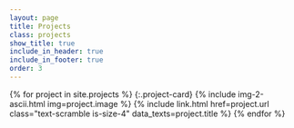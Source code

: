```yaml
---
layout: page
title: Projects
class: projects
show_title: true
include_in_header: true
include_in_footer: true
order: 3
---
```


{% for project in site.projects %}
{:.project-card}
{% include img-2-ascii.html img=project.image %}
{% include link.html href=project.url class="text-scramble is-size-4" data_texts=project.title %}
{% endfor %}